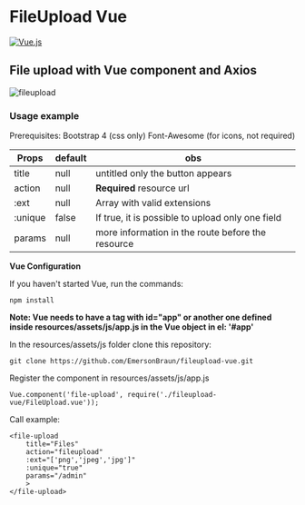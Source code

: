 # FileUpload Vue
<a href='https://github.com/shivamkapasia0' target="_blank"><img alt='Vue.js' src='https://img.shields.io/badge/Vue.js-100000?style=for-the-badge&logo=Vue.js&logoColor=white&labelColor=black&color=black'/></a>
## File upload with Vue component and Axios

![fileupload](./fileupload.gif)

### Usage example

Prerequisites:
Bootstrap 4 (css only)
Font-Awesome (for icons, not required)

Props   | default  | obs
--------|----------|------------------------------- 
title   | null     | untitled only the button appears
action  | null     | **Required** resource url
:ext    | null     | Array with valid extensions
:unique | false    | If true, it is possible to upload only one field
params  | null     | more information in the route before the resource

**Vue Configuration**

If you haven't started Vue, run the commands:

```
npm install
```

**Note: Vue needs to have a tag with id="app" or another one defined inside resources/assets/js/app.js in the Vue object in el: '#app'**

In the resources/assets/js folder clone this repository:

```
git clone https://github.com/EmersonBraun/fileupload-vue.git
```

Register the component in resources/assets/js/app.js


```
Vue.component('file-upload', require('./fileupload-vue/FileUpload.vue'));
```

Call example:

```
<file-upload
    title="Files"
    action="fileupload"
    :ext="['png','jpeg','jpg']"
    :unique="true"
    params="/admin"
    >
</file-upload>
```